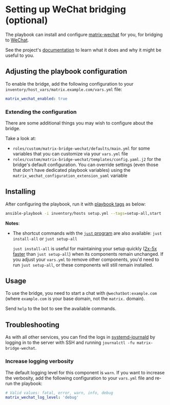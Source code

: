# Setting up WeChat bridging (optional)

The playbook can install and configure [matrix-wechat](https://github.com/duo/matrix-wechat) for you, for bridging to [WeChat](https://www.wechat.com/).

See the project's [documentation](https://github.com/duo/matrix-wechat/blob/master/README.md) to learn what it does and why it might be useful to you.

## Adjusting the playbook configuration

To enable the bridge, add the following configuration to your `inventory/host_vars/matrix.example.com/vars.yml` file:

```yaml
matrix_wechat_enabled: true
```

### Extending the configuration

There are some additional things you may wish to configure about the bridge.

Take a look at:

- `roles/custom/matrix-bridge-wechat/defaults/main.yml` for some variables that you can customize via your `vars.yml` file
- `roles/custom/matrix-bridge-wechat/templates/config.yaml.j2` for the bridge's default configuration. You can override settings (even those that don't have dedicated playbook variables) using the `matrix_wechat_configuration_extension_yaml` variable

## Installing

After configuring the playbook, run it with [playbook tags](playbook-tags.md) as below:

<!-- NOTE: let this conservative command run (instead of install-all) to make it clear that failure of the command means something is clearly broken. -->
```sh
ansible-playbook -i inventory/hosts setup.yml --tags=setup-all,start
```

**Notes**:

- The shortcut commands with the [`just` program](just.md) are also available: `just install-all` or `just setup-all`

  `just install-all` is useful for maintaining your setup quickly ([2x-5x faster](../CHANGELOG.md#2x-5x-performance-improvements-in-playbook-runtime) than `just setup-all`) when its components remain unchanged. If you adjust your `vars.yml` to remove other components, you'd need to run `just setup-all`, or these components will still remain installed.

## Usage

To use the bridge, you need to start a chat with `@wechatbot:example.com` (where `example.com` is your base domain, not the `matrix.` domain).

Send `help` to the bot to see the available commands.

## Troubleshooting

As with all other services, you can find the logs in [systemd-journald](https://www.freedesktop.org/software/systemd/man/systemd-journald.service.html) by logging in to the server with SSH and running `journalctl -fu matrix-bridge-wechat`.

### Increase logging verbosity

The default logging level for this component is `warn`. If you want to increase the verbosity, add the following configuration to your `vars.yml` file and re-run the playbook:

```yaml
# Valid values: fatal, error, warn, info, debug
matrix_wechat_log_level: 'debug'
```
